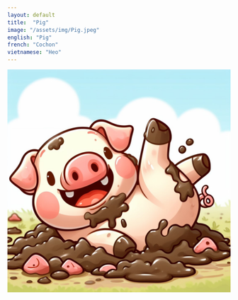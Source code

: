```yaml
---
layout: default
title:  "Pig"
image: "/assets/img/Pig.jpeg"
english: "Pig"
french: "Cochon"
vietnamese: "Heo"
---
```


![Pig](/assets/img/Pig.jpeg)